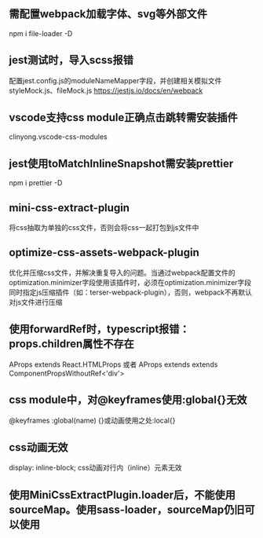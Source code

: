 ## 需配置webpack加载字体、svg等外部文件
npm i file-loader -D

## jest测试时，导入scss报错
配置jest.config.js的moduleNameMapper字段，并创建相关模拟文件styleMock.js、fileMock.js
https://jestjs.io/docs/en/webpack 

## vscode支持css module正确点击跳转需安装插件
clinyong.vscode-css-modules

## jest使用toMatchInlineSnapshot需安装prettier
npm i prettier -D

## mini-css-extract-plugin
将css抽取为单独的css文件，否则会将css一起打包到js文件中

## optimize-css-assets-webpack-plugin
优化并压缩css文件，并解决重复导入的问题。当通过webpack配置文件的optimization.minimizer字段使用该插件时，必须在optimization.minimizer字段同时指定js压缩插件（如：terser-webpack-plugin），否则，webpack不再默认对js文件进行压缩

## 使用forwardRef时，typescript报错：props.children属性不存在
AProps extends React.HTMLProps<HTMLDivElement> 或者 AProps extends extends ComponentPropsWithoutRef<'div'> 

## css module中，对@keyframes使用:global{}无效
@keyframes :global(name) {}或动画使用之处:local{}

## css动画无效
display: inline-block; css动画对行内（inline）元素无效

## 使用MiniCssExtractPlugin.loader后，不能使用sourceMap。使用sass-loader，sourceMap仍旧可以使用

